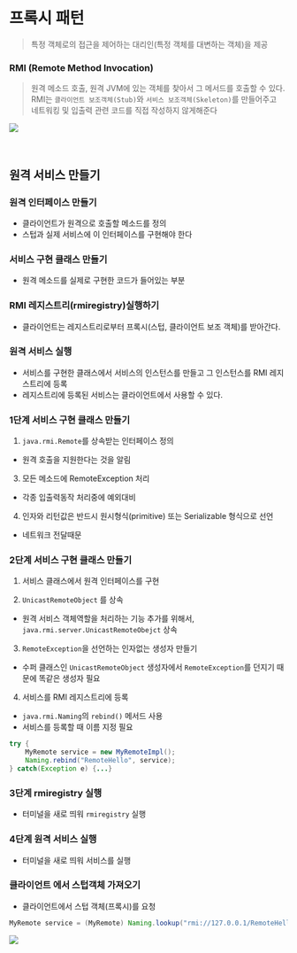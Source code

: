 # 프록시 패턴

>특정 객체로의 접근을 제어하는 대리인(특정 객체를 대변하는 객체)을 제공

### RMI (Remote Method Invocation)
>원격 메소드 호출, 원격 JVM에 있는 객체를 찾아서 그 메서드를 호출할 수 있다.  
RMI는 `클라이언트 보조객체(Stub)`와 `서비스 보조객체(Skeleton)`를 만들어주고  
네트워킹 및 입출력 관련 코드를 직접 작성하지 않게해준다

![](https://img1.daumcdn.net/thumb/R1280x0/?scode=mtistory2&fname=https%3A%2F%2Ft1.daumcdn.net%2Fcfile%2Ftistory%2F2245D44F5389EDBB21)

<br>

## 원격 서비스 만들기

### 원격 인터페이스 만들기
- 클라이언트가 원격으로 호출할 메소드를 정의
- 스텁과 실제 서비스에 이 인터페이스를 구현해야 한다

### 서비스 구현 클래스 만들기
- 원격 메소드를 실제로 구현한 코드가 들어있는 부분

### RMI 레지스트리(rmiregistry)실행하기
- 클라이언트는 레지스트리로부터 프록시(스텁, 클라이언트 보조 객체)를 받아간다.

### 원격 서비스 실행
- 서비스를 구현한 클래스에서 서비스의 인스턴스를 만들고 그 인스턴스를 RMI 레지스트리에 등록
- 레지스트리에 등록된 서비스는 클라이언트에서 사용할 수 있다.

### 1단계 서비스 구현 클래스 만들기

1) `java.rmi.Remote`를 상속받는 인터페이스 정의
- 원격 호출을 지원한다는 것을 알림
3) 모든 메소드에 RemoteException 처리
- 각종 입출력동작 처리중에 예외대비
4) 인자와 리턴값은 반드시 원시형식(primitive) 또는 Serializable 형식으로 선언
- 네트워크 전달때문

### 2단계 서비스 구현 클래스 만들기

1) 서비스 클래스에서 원격 인터페이스를 구현

2) `UnicastRemoteObject` 를 상속
- 원격 서비스 객체역할을 처리하는 기능 추가를 위해서, `java.rmi.server.UnicastRemoteObejct` 상속

3) `RemoteException`을 선언하는 인자없는 생성자 만들기
- 수퍼 클래스인 `UnicastRemoteObject` 생성자에서 `RemoteException`를 던지기 때문에 똑같은 생성자 필요

4) 서비스를 RMI 레지스트리에 등록
- `java.rmi.Naming`의 `rebind()` 메서드 사용
- 서비스를 등록할 때 이름 지정 필요

```java
try {
    MyRemote service = new MyRemoteImpl();
    Naming.rebind("RemoteHello", service);
} catch(Exception e) {...}
```

### 3단계 rmiregistry 실행
- 터미널을 새로 띄워 `rmiregistry` 실행
 
### 4단계 원격 서비스 실행
- 터미널을 새로 띄워 서비스를 실행

### 클라이언트 에서 스텁객체 가져오기
- 클라이언트에서 스텁 객체(프록시)를 요청

```java
MyRemote service = (MyRemote) Naming.lookup("rmi://127.0.0.1/RemoteHello");
```
![](https://mblogthumb-phinf.pstatic.net/MjAxNzA2MTlfMjgx/MDAxNDk3ODY1ODg3NjE3.C9fQR2jndOw95L_23zIRE-qD-2z_OAMMIFF8h-hXYjcg.aB7vqL0XC2npODKEzVTVStc2ZFXOUmmljKbL79prbgYg.JPEG.cestlavie_01/RMILookup.jpg?type=w800)



